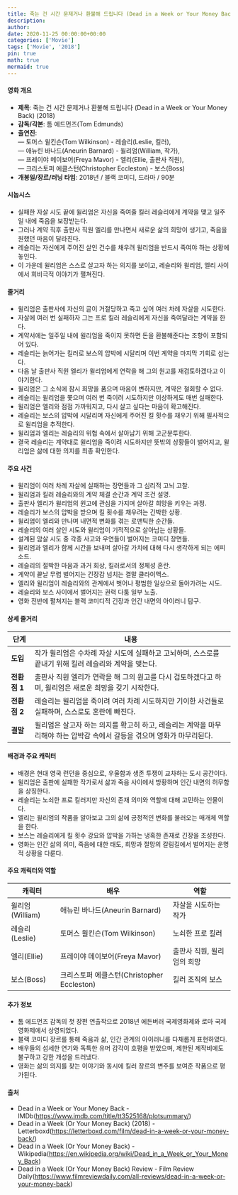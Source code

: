 ```yaml
---
title: 죽는 건 시간 문제거나 환불해 드립니다 (Dead in a Week or Your Money Back) (2018)
description: 
author: 
date: 2020-11-25 00:00:00+00:00
categories: ['Movie']
tags: ['Movie', '2018']
pin: true
math: true
mermaid: true
---
```

#### 영화 개요

- **제목**: 죽는 건 시간 문제거나 환불해 드립니다 (Dead in a Week or Your Money Back) (2018)  
- **감독/각본**: 톰 에드먼즈(Tom Edmunds)  
- **출연진**:  
  — 토머스 윌킨슨(Tom Wilkinson) - 레슬리(Leslie, 킬러),  
  — 애뉴린 바나드(Aneurin Barnard) - 윌리엄(William, 작가),  
  — 프레이야 메이보어(Freya Mavor) - 엘리(Ellie, 출판사 직원),  
  — 크리스토퍼 에클스턴(Christopher Eccleston) - 보스(Boss)  
- **개봉일/장르/러닝 타임**: 2018년 / 블랙 코미디, 드라마 / 90분  

#### 시놉시스

- 실패한 자살 시도 끝에 윌리엄은 자신을 죽여줄 킬러 레슬리에게 계약을 맺고 일주일 내에 죽음을 보장받는다.  
- 그러나 계약 직후 출판사 직원 엘리를 만나면서 새로운 삶의 희망이 생기고, 죽음을 원했던 마음이 달라진다.  
- 레슬리는 자신에게 주어진 살인 건수를 채우려 윌리엄을 반드시 죽여야 하는 상황에 놓인다.  
- 이 가운데 윌리엄은 스스로 살고자 하는 의지를 보이고, 레슬리와 윌리엄, 엘리 사이에서 희비극적 이야기가 펼쳐진다.  

#### 줄거리

- 윌리엄은 출판사에 자신의 글이 거절당하고 죽고 싶어 여러 차례 자살을 시도한다.  
- 자살에 여러 번 실패하자 그는 프로 킬러 레슬리에게 자신을 죽여달라는 계약을 한다.  
- 계약서에는 일주일 내에 윌리엄을 죽이지 못하면 돈을 환불해준다는 조항이 포함되어 있다.  
- 레슬리는 늙어가는 킬러로 보스의 압박에 시달리며 이번 계약을 마지막 기회로 삼는다.  
- 다음 날 출판사 직원 엘리가 윌리엄에게 연락을 해 그의 원고를 재검토하겠다고 이야기한다.  
- 윌리엄은 그 소식에 잠시 희망을 품으며 마음이 변하지만, 계약은 철회할 수 없다.  
- 레슬리는 윌리엄을 쫓으며 여러 번 죽이려 시도하지만 이상하게도 매번 실패한다.  
- 윌리엄은 엘리와 점점 가까워지고, 다시 살고 싶다는 마음이 확고해진다.  
- 레슬리는 보스의 압박에 시달리며 자신에게 주어진 킬 횟수를 채우기 위해 필사적으로 윌리엄을 추적한다.  
- 윌리엄과 엘리는 레슬리의 위협 속에서 살아남기 위해 고군분투한다.  
- 결국 레슬리는 계약대로 윌리엄을 죽이려 시도하지만 뜻밖의 상황들이 벌어지고, 윌리엄은 삶에 대한 의지를 최종 확인한다.  

#### 주요 사건

- 윌리엄이 여러 차례 자살에 실패하는 장면들과 그 심리적 고뇌 고찰.  
- 윌리엄과 킬러 레슬리와의 계약 체결 순간과 계약 조건 설명.  
- 출판사 엘리가 윌리엄의 원고에 관심을 가지며 살아갈 희망을 키우는 과정.  
- 레슬리가 보스의 압박을 받으며 킬 횟수를 채우려는 긴박한 상황.  
- 윌리엄이 엘리와 만나며 내면적 변화를 겪는 로맨틱한 순간들.  
- 레슬리의 여러 살인 시도와 윌리엄이 기적적으로 살아남는 상황들.  
- 설계된 암살 시도 중 각종 사고와 우연들이 벌어지는 코미디 장면들.  
- 윌리엄과 엘리가 함께 시간을 보내며 살아갈 가치에 대해 다시 생각하게 되는 에피소드.  
- 레슬리의 절박한 마음과 과거 회상, 킬러로서의 정체성 혼란.  
- 계약이 끝날 무렵 벌어지는 긴장감 넘치는 결말 클라이맥스.  
- 엘리와 윌리엄이 레슬리와의 관계에서 벗어나 평범한 일상으로 돌아가려는 시도.  
- 레슬리와 보스 사이에서 벌어지는 권력 다툼 일부 노출.  
- 영화 전반에 펼쳐지는 블랙 코미디적 긴장과 인간 내면의 아이러니 탐구.  

#### 상세 줄거리

| **단계**  | **내용**                                                                                              |
|-----------|-----------------------------------------------------------------------------------------------------|
| **도입** | 작가 윌리엄은 수차례 자살 시도에 실패하고 고뇌하며, 스스로를 끝내기 위해 킬러 레슬리와 계약을 맺는다.  |
| **전환점 1** | 출판사 직원 엘리가 연락을 해 그의 원고를 다시 검토하겠다고 하며, 윌리엄은 새로운 희망을 갖기 시작한다.   |
| **전환점 2** | 레슬리는 윌리엄을 죽이려 여러 차례 시도하지만 기이한 사건들로 실패하며, 스스로도 혼란에 빠진다.          |
| **결말** | 윌리엄은 살고자 하는 의지를 확고히 하고, 레슬리는 계약을 마무리해야 하는 압박감 속에서 갈등을 겪으며 영화가 마무리된다. |

#### 배경과 주요 캐릭터

- 배경은 현대 영국 런던을 중심으로, 우울함과 생존 투쟁이 교차하는 도시 공간이다.  
- 윌리엄은 출판에 실패한 작가로서 삶과 죽음 사이에서 방황하며 인간 내면의 허무함을 상징한다.  
- 레슬리는 노쇠한 프로 킬러지만 자신의 존재 의미와 역할에 대해 고민하는 인물이다.  
- 엘리는 윌리엄의 작품을 알아보고 그의 삶에 긍정적인 변화를 불러오는 매개체 역할을 한다.  
- 보스는 레슬리에게 킬 횟수 강요와 압박을 가하는 냉혹한 존재로 긴장을 조성한다.  
- 영화는 인간 삶의 의미, 죽음에 대한 태도, 희망과 절망의 갈림길에서 벌어지는 운명적 상황을 다룬다.  

#### 주요 캐릭터와 역할

| **캐릭터** | **배우**              | **역할**              |
|------------|-----------------------|-----------------------|
| 윌리엄(William)   | 애뉴린 바나드(Aneurin Barnard) | 자살을 시도하는 작가         |
| 레슬리(Leslie)    | 토머스 윌킨슨(Tom Wilkinson)    | 노쇠한 프로 킬러            |
| 엘리(Ellie)       | 프레이야 메이보어(Freya Mavor)  | 출판사 직원, 윌리엄의 희망   |
| 보스(Boss)        | 크리스토퍼 에클스턴(Christopher Eccleston) | 킬러 조직의 보스           |

#### 추가 정보

- 톰 에드먼즈 감독의 첫 장편 연출작으로 2018년 에든버러 국제영화제와 로마 국제영화제에서 상영되었다.  
- 블랙 코미디 장르를 통해 죽음과 삶, 인간 관계의 아이러니를 다채롭게 표현하였다.  
- 배우들의 섬세한 연기와 독특한 유머 감각이 호평을 받았으며, 제한된 제작비에도 불구하고 강한 개성을 드러냈다.  
- 영화는 삶의 의지를 찾는 이야기와 동시에 킬러 장르의 변주를 보여준 작품으로 평가된다.  

#### 출처

- Dead in a Week or Your Money Back - IMDb(https://www.imdb.com/title/tt3525168/plotsummary/)  
- Dead in a Week (Or Your Money Back) (2018) - Letterboxd(https://letterboxd.com/film/dead-in-a-week-or-your-money-back/)  
- Dead in a Week (Or Your Money Back) - Wikipedia(https://en.wikipedia.org/wiki/Dead_in_a_Week_or_Your_Money_Back)  
- Dead in a Week (Or Your Money Back) Review - Film Review Daily(https://www.filmreviewdaily.com/all-reviews/dead-in-a-week-or-your-money-back)
